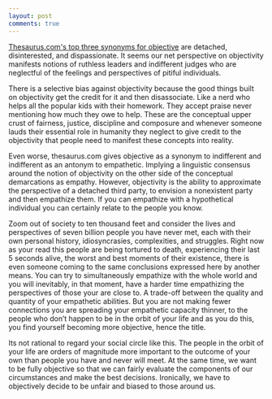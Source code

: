 ```yaml
---
layout: post 
comments: true
---
```


[Thesaurus.com's top three synonyms for objective](http://www.thesaurus.com/browse/objective) are detached, disinterested, and dispassionate. It seems our net perspective on objectivity manifests notions of ruthless leaders and indifferent judges who are neglectful of the feelings and perspectives of pitiful individuals.

There is a selective bias against objectivity because the good things built on objectivity get the credit for it and then disassociate. Like a nerd who helps all the popular kids with their homework. They accept praise never mentioning how much they owe to help. These are the conceptual upper crust of fairness, justice, discipline and composure and whenever someone lauds their essential role in humanity they neglect to give credit to the objectivity that people need to manifest these concepts into reality.

Even worse, thesaurus.com gives objective as a synonym to indifferent and indifferent as an antonym to empathetic. Implying a linguistic consensus around the notion of objectivity on the other side of the conceptual demarcations as empathy. However, objectivity is the ability to approximate the perspective of a detached third party, to envision a nonexistent party and then empathize them. If you can empathize with a hypothetical individual you can certainly relate to the people you know.

Zoom out of society to ten thousand feet and consider the lives and perspectives of seven billion people you have never met, each with their own personal history, idiosyncrasies, complexities, and struggles. Right now as your read this people are being tortured to death, experiencing their last 5 seconds alive, the worst and best moments of their existence, there is even someone coming to the same conclusions expressed here by another means. You can try to simultaneously empathize with the whole world and you will inevitably, in that moment, have a harder time empathizing the perspectives of those your are close to. A trade-off between the quality and quantity of your empathetic abilities. But you are not making fewer connections you are spreading your empathetic capacity thinner, to the people who don’t happen to be in the orbit of your life and as you do this, you find yourself becoming more objective, hence the title.

Its not rational to regard your social circle like this. The people in the orbit of your life are orders of magnitude more important to the outcome of your own than people you have and never will meet. At the same time, we want to be fully objective so that we can fairly evaluate the components of our circumstances and make the best decisions. Ironically, we have to objectively decide to be unfair and biased to those around us.
